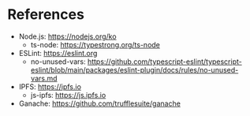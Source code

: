# References

- Node.js: https://nodejs.org/ko
  - ts-node: https://typestrong.org/ts-node
- ESLint: https://eslint.org
  - no-unused-vars: https://github.com/typescript-eslint/typescript-eslint/blob/main/packages/eslint-plugin/docs/rules/no-unused-vars.md
- IPFS: https://ipfs.io
  - js-ipfs: https://js.ipfs.io
- Ganache: https://github.com/trufflesuite/ganache
